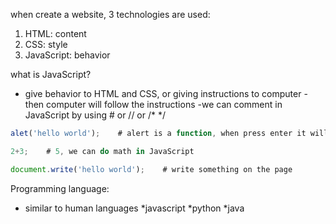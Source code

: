 when create a website, 3 technologies are used:
1. HTML: content
2. CSS: style
3. JavaScript: behavior

what is JavaScript?
- give behavior to HTML and CSS, or giving instructions to computer
-then computer will follow the instructions
-we can comment in JavaScript by using # or // or /* */

```js
alet('hello world');    # alert is a function, when press enter it will show a pop up window

2+3;    # 5, we can do math in JavaScript

document.write('hello world');    # write something on the page

```

Programming language:
- similar to human languages 
    *javascript
    *python
    *java
